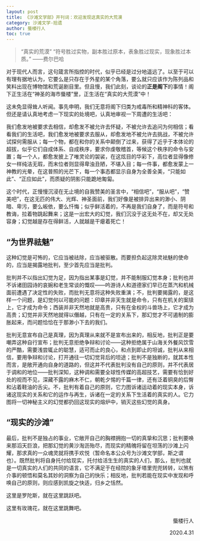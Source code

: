 ```yaml
---
layout: post
title: 《沙滩文学部》开刊词：欢迎发现这真实的大荒漠
category: 沙滩文学-拾遗
author: 蜃楼行人
toc: true
---
```


> “真实的荒漠”
> “符号胜过实物，副本胜过原本，表象胜过现实，现象胜过本质。”    ——费尔巴哈

对于现代人而言，这句箴言所指控的时代，似乎已经是过分地遥远了。以至于可以有理有据地认为，它要么是只存在于外星的某个角落，要么就只应该作为陈列品和笑料出现在博物馆和荒诞剧目里。但且慢，我们此刻，谈论的**正是阁下**的事情！阁下正生活在“神圣的海市蜃楼”里，正生活在“真实的大荒漠”中！

这未免显得耸人听闻。事先申明，我们无意将阁下归类为戒毒所和精神科的客体。但还是请认真地考虑一下现实的处境吧，认真地审视一下周遭的生活吧：

我们愈发地被要求去相信，却愈发不被允许去怀疑，不被允许去追问为何相信；看看我们的生活吧，我们愈发地被要求去服从，却愈发地不被允许去挑战，不被允许试探何需服从；每一个物，都在和你的关系中颠倒了过来，获得了近乎于本体论的超拔，似乎它们自成体系、自成秩序，要求你虔敬稽首，等候这个秩序的命令与安置；每一个人，都愈发披上了唯灵论的袈裟，在这炫目的华彩下，高位者显得像修女一样纯洁无瑕，而末位者则显得卑浊丑陋，不堪入目；每一件事，都愈发蒙上一神教的光晕，在这普照的光芒下，每一个事态都显示自身为全善全美，“只能如此”、“正应如此”，而质疑的阴影只能跪地匍匐。

这个时代，正慢慢沉浸在无止境的自我赞美的圣言中，“相信吧”，“服从吧”，“赞美吧”，在这无匹的伟大、光辉、神圣面前，我们好像是被排异出来的渺小、阴暗、卑污，要么皈依，要么忏悔；似乎鲜活着的，不再是我们自身了，而是符号和教诲，拉着物跳起舞来；这是一出宏大的幻觉，我们沉没于这无处不在，却又无处容身；幻觉越是存在得鲜活，人就越是干瘪着死亡！

## “为世界祛魅”

这种幻觉是可怖的，它应当被祛除，应当被驱散。而要担负起这除灵袪魅的使命的，应当是揭露地批判，至少首先应当是批判。

批判并不以指出幻觉为足，因为指出某事是幻觉，并不能制服幻觉本身；批判也并不诉诸田园诗的哀婉和老生常谈的慨叹——吟游诗人和道德家们早已在蒸汽和机械面前遭遇了决定性的失败，而批判无意将这种失败重演；不，批判要揭露的，是这样一个问题，是幻觉何以可能的问题：印章并非天生就是命令，只有在机关的案牍上，它才成为命令；西装并非天然地就是高贵，只有在金权的斗兽场上，它才成为高贵；幻觉并非天然地就得以僭越，只有在一定的关系下，那幻觉才不可遏制的膨胀起来，而问题恰恰在于那渺小下去的我们。

批判无意宣布自己是真理，因为真理从来就不是宣布出来的，相反地，批判正是要嘲弄这种自行宣布；批判无意拒绝争辩和讨论——这种拒绝属于山海关外餐风饮雪的严酷，需要浅尝辄止的聪慧，适可而止的良心，和点到即止的坦诚，批判从来相信，要用争辩和讨论，打开通往一切幻觉背后的坦途；批判不是独断的，就其本性而言，是敞开通向自身的道路的，但这并不代表批判没有自己的原则，并不代表居于调和的地位——批判深知，这种调和需要全球性传媒的高超技艺，需要有恰到好处的视而不见，深藏不露的麻木不仁，朝乾夕惕的千篇一律，还有泛着铜臭的后臀和沾着鞋油的舌尖。不，批判有着自己的原则，它力图诉诸运动着的现实本身，诉诸这现实的关系和它的运作与再生，诉诸在一定的关系下生活着的真实的人。它力图将一切神秘主义的幻觉都扔回这现实的熔炉中，销灭这些幻觉的真身。

## “现实的沙滩”

最后，批判不是独占的事业，它敞开自己的胸襟拥抱一切的真挚和沉思；批判要唤来那滔天巨浪，把那幻觉的黄沙淘沥殆尽，而现实的精魄将留在坦荡的沙滩上闪耀，那求真的一众魂灵就将携手欢悦（暂命名本公众号为沙滩文学部，斯之谓也）。既然批判将自身托付给现实，托付给活生生的真实的人们，那么，批判也就是一切真实的人们的共同的语言，它不满足于在经院的象牙塔里兜兜转转，以煞有介事的顿悟和莫名其妙的洞察为自己的快乐；相反地，批判若能在现实中发现和呼唤自己的原则，则应感到凯旋之快适，归乡之恬然。



这里是罗陀斯，就在这里跳跃吧。

这里有玫瑰花，就在这里跳舞吧。

<div style="text-align: right;">

蜃楼行人

2020.4.31

</div>